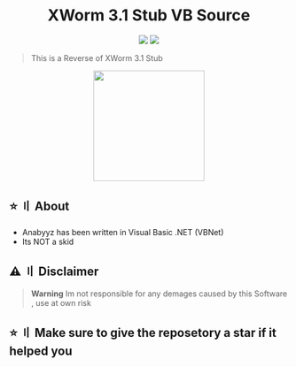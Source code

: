 <h1 align="center">XWorm 3.1 Stub VB Source</h1>
<p align="center">
  <img src="https://img.shields.io/badge/Version-3.1-black" >
  <img src="https://img.shields.io/badge/Language-VB.Net-blueviolet" >
  </a>
</p>

> This is a Reverse of XWorm 3.1 Stub

<p align="center"> 
  <kbd>
<img src="https://repository-images.githubusercontent.com/535097456/7e0fd6ca-d04e-42ad-96dd-51ac51b2de02" width="200"></img>
  </kbd>
</p>

## ⭐ 〢 About

- Anabyyz has been written in Visual Basic .NET (VBNet)
- Its NOT a skid



## ⚠ 〢 Disclaimer
> **Warning**
> Im not responsible for any demages caused by this Software , use at own risk

## ⭐ 〢 Make sure to give the reposetory a star if it helped you
